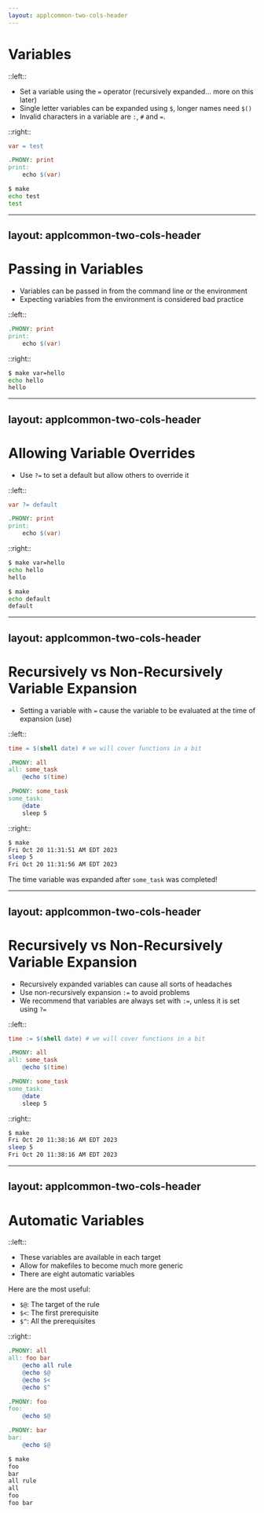 ```yaml
---
layout: applcommon-two-cols-header
---
```


# Variables

::left::

- Set a variable using the `=` operator (recursively expanded... more on this later)
- Single letter variables can be expanded using `$`, longer names need `$()`
- Invalid characters in a variable are `:`, `#` and `=`.

::right::
```makefile
var = test

.PHONY: print
print:
	echo $(var)
```

```bash
$ make
echo test
test
```

---
layout: applcommon-two-cols-header
---

# Passing in Variables

- Variables can be passed in from the command line or the environment
- Expecting variables from the environment is considered bad practice

::left::
```makefile
.PHONY: print
print:
	echo $(var)
```

::right::
```bash
$ make var=hello
echo hello
hello
```

---
layout: applcommon-two-cols-header
---

# Allowing Variable Overrides

- Use `?=` to set a default but allow others to override it


::left::
```makefile
var ?= default

.PHONY: print
print:
	echo $(var)
```

::right::

```bash
$ make var=hello
echo hello
hello
```

```bash
$ make
echo default
default
```

---
layout: applcommon-two-cols-header
---

# Recursively vs Non-Recursively Variable Expansion

- Setting a variable with `=` cause the variable to be evaluated at the time of expansion (use)

::left::
```makefile
time = $(shell date) # we will cover functions in a bit

.PHONY: all
all: some_task
	@echo $(time)

.PHONY: some_task
some_task:
	@date
	sleep 5
```

::right::
```bash
$ make
Fri Oct 20 11:31:51 AM EDT 2023
sleep 5
Fri Oct 20 11:31:56 AM EDT 2023
```

The time variable was expanded after `some_task` was completed!

<!--
Yes I know we haven't covered functions yet
-->

---
layout: applcommon-two-cols-header
---

# Recursively vs Non-Recursively Variable Expansion

- Recursively expanded variables can cause all sorts of headaches
- Use non-recursively expansion `:=` to avoid problems
- We recommend that variables are always set with `:=`, unless it is set using `?=`


::left::
```makefile
time := $(shell date) # we will cover functions in a bit

.PHONY: all
all: some_task
	@echo $(time)

.PHONY: some_task
some_task:
	@date
	sleep 5
```

::right::
```bash
$ make
Fri Oct 20 11:38:16 AM EDT 2023
sleep 5
Fri Oct 20 11:38:16 AM EDT 2023
```

---
layout: applcommon-two-cols-header
---

# Automatic Variables

::left::

- These variables are available in each target
- Allow for makefiles to become much more generic
- There are eight automatic variables

Here are the most useful:
- `$@`: The target of the rule
- `$<`: The first prerequisite
- `$^`: All the prerequisites

::right::
```makefile
.PHONY: all
all: foo bar
	@echo all rule
	@echo $@
	@echo $<
	@echo $^

.PHONY: foo
foo:
	@echo $@

.PHONY: bar
bar:
	@echo $@
```

```bash
$ make
foo
bar
all rule
all
foo
foo bar
```

<!--
https://www.gnu.org/software/make/manual/html_node/Automatic-Variables.html
-->
